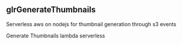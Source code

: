 ## glrGenerateThumbnails

Serverless aws on nodejs for thumbnail generation through s3 events

Generate Thumbnails lambda serverless

